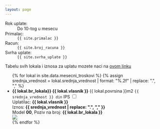 ```yaml
---
layout: page
---
```


<dl>
  <dt>Rok uplate:</dt>
  <dd>Do 10-tog u mesecu</dd>
  <dt>Primalac:</dt>
  <dd><code>{{ site.primalac }}</code></dd>
  <dt>Racun:</dt>
  <dd><code>{{ site.broj_racuna }}</code></dd>
  <dt>Svrha uplate:</dt>
  <dd><code>{{ site.svrha_uplate }}</code></dd>
</dl>

Tabelu svih lokala i iznosa za uplatu mozete naci na [ovom linku](https://docs.google.com/spreadsheets/d/1F7izVPTK6DkA3FTw5m5lxNT_6Bj4833d/edit?usp=sharing&ouid=115381639889859115660&rtpof=true&sd=true)
<ul>
{% for lokal in site.data.mesecni_troskovi %}
  {% assign srednja_vrednost = lokal.srednja_vrednost | format: "%.2f" | replace: ".", "," %}
  <li>
    <strong>{{ lokal.br_lokala}} {{ lokal.vlasnik }}</strong>
    {{ lokal.povrsina }}m2
    <code>{{ srednja_vrednost }} din</code>
    <label for="{{ lokal.br_lokala }}">IPS</label>
    <input type="checkbox" id="{{ lokal.br_lokala}}" data-toggle-next-element>
    <div>
      Uplatilac: <strong>{{ lokal.vlasnik }}</strong><br>
      Iznos: <strong>{{ srednja_vrednost | replace: ".", "," }}</strong><br>
      Model <strong>00</strong>, Poziv na broj: <strong>{{ lokal.br_lokala }}</strong><br>
      <img src="/images/ips-lokal-{{ lokal.br_lokala }}.png">
    </div>
  </li>
{% endfor %}
</ul>
